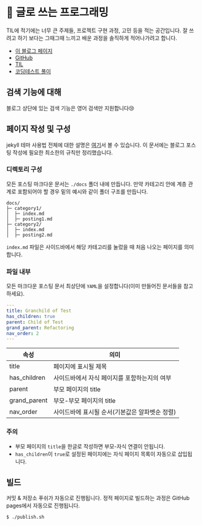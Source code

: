 # 📖 글로 쓰는 프로그래밍

TIL에 적기에는 너무 큰 주제들, 프로젝트 구현 과정, 고민 등을 적는 공간입니다. 잘 쓰려고 하기 보다는 그때그때 느끼고 배운 과정을 솔직하게 적어나가려고 합니다.

- [이 블로그 페이지](https://soonitoon.github.io/blog)
- [GitHub](https://github.com/soonitoon)
- [TIL](https://soonitoon.github.io/TIL/)
- [코딩테스트 풀이](https://github.com/soonitoon/coding-test)

## 검색 기능에 대해

블로그 상단에 있는 검색 기능은 영어 검색만 지원합니다😢

## 페이지 작성 및 구성

jekyll 테마 사용법 전체에 대한 설명은 [여기](https://pmarsceill.github.io/just-the-docs/)서 볼 수 있습니다. 이 문서에는 블로그 포스팅 작성에 필요한 최소한의 규칙만 정리했습니다.

### 디렉토리 구성

모든 포스팅 마크다운 문서는 `./docs` 폴더 내에 만듭니다. 만약 카테고리 안에 계층 관계로 포함되어야 할 경우 밑의 예시와 같이 폴더 구조를 만듭니다.

```
docs/
├─ category1/
│  ├─ index.md
│  ├─ posting1.md
├─ category2/
│  ├─ index.md
│  ├─ posting2.md
```

`index.md` 파일은 사이드바에서 해당 카테고리를 눌렀을 때 처음 나오는 페이지를 의미합니다.

### 파일 내부

모든 마크다운 포스팅 문서 최상단에 `YAML`을 설정합니다(이미 만들어진 문서들을 참고하세요).

```yaml
---
title: Granchild of Test
has_children: true
parent: Child of Test
grand_parent: Refactoring
nav_order: 2
---
```

| 속성         | 의미                                           |
| ------------ | ---------------------------------------------- |
| title        | 페이지에 표시될 제목                           |
| has_children | 사이드바에서 자식 페이지를 포함하는지의 여부   |
| parent       | 부모 페이지의 title                            |
| grand_parent | 부모-부모 페이지의 title                       |
| nav_order    | 사이드바에 표시될 순서(기본값은 알파벳순 정렬) |

### 주의

- 부모 페이지의 `title`을 한글로 작성하면 부모-자식 연결이 안됩니다.
- `has_children`이 `true`로 설정된 페이지에는 자식 페이지 목록이 자동으로 삽입됩니다.

## 빌드

커밋 & 저장소 푸쉬가 자동으로 진행됩니다. 정적 페이지로 빌드하는 과정은 GitHub pages에서 자동으로 진행됩니다.

```shell
$ ./publish.sh
```
